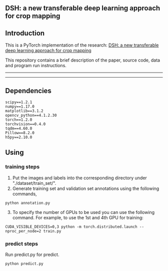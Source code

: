 ## DSH: a new transferable deep learning approach for crop mapping
## Introduction
This is a PyTorch implementation of the research: [DSH: a new transferable deep learning approach for crop mapping](https://github.com/happay-ending/graphsformerCPI)

This repository contains a brief description of the paper, source code, data and program run instructions.

---

---

## Dependencies
```
scipy==1.2.1
numpy==1.17.0
matplotlib==3.1.2
opencv_python==4.1.2.30
torch==1.2.0
torchvision==0.4.0
tqdm==4.60.0
Pillow==8.2.0
h5py==2.10.0
```
## Using
### training steps
1. Put the images and labels into the corresponding directory under "./dataset/train_set/".
2. Generate training set and validation set annotations using the following commands,
```
python annotation.py
```
3. To specify the number of GPUs to be used you can use the following command. For example, to use the 1st and 4th GPU for training:
```
CUDA_VISIBLE_DEVICES=0,3 python -m torch.distributed.launch --nproc_per_node=2 train.py
```
### predict steps
Run predict.py for predict.
```
python predict.py
```
